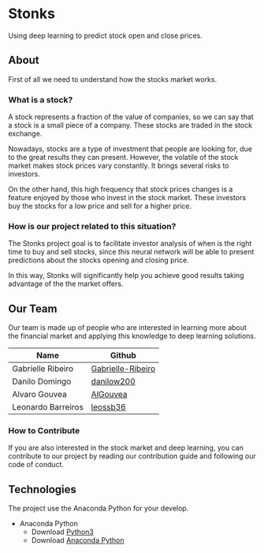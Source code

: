 # Stonks
Using deep learning to predict stock open and close prices.

## About
First of all we need to understand how the stocks market works.

### What is a stock?

A stock represents a fraction of the value of companies, so we can say that a stock is a small piece of a company. These stocks are traded in the stock exchange.

Nowadays, stocks are a type of investment that people are looking for, due to the great results they can present. However, the volatile of the stock market makes stock prices vary constantly. It brings several risks to investors.

On the other hand, this high frequency that stock prices changes is a feature enjoyed by those who invest in the stock market. These investors buy the stocks for a low price and sell for a higher price.

### How is our project related to this situation?

The Stonks project goal is to facilitate investor analysis of when is the right time to buy and sell stocks, since this neural network will be able to present predictions about the stocks opening and closing price.

In this way, Stonks will significantly help you achieve good results taking advantage of the  the market offers.

## Our Team

Our team is made up of people who are interested in learning more about the financial market and applying this knowledge to deep learning solutions.

Name | Github
-----|--------
Gabrielle Ribeiro | [Gabrielle-Ribeiro](https://github.com/Gabrielle-Ribeiro)
Danilo Domingo | [danilow200](https://github.com/danilow200)
Alvaro Gouvea | [AlGouvea](https://github.com/AlGouvea)
Leonardo Barreiros | [leossb36](https://github.com/leossb36)

### How to Contribute

If you are also interested in the stock market and deep learning, you can contribute to our project by reading our contribution guide and following our code of conduct.

## Technologies
The project use the Anaconda Python for your develop.
- Anaconda Python
  - Download [Python3](https://www.python.org/downloads/)
  - Download [Anaconda Python](https://www.anaconda.com/distribution/)
